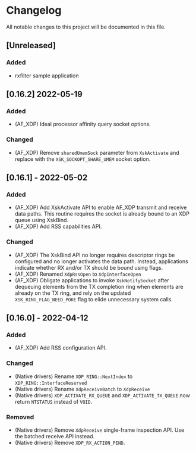 # Changelog

All notable changes to this project will be documented in this file.

## [Unreleased]

### Added

- rxfilter sample application

## [0.16.2] 2022-05-19

### Added

- (AF_XDP) Ideal processor affinity query socket options.

### Changed
- (AF_XDP) Remove `sharedUmemSock` parameter from `XskActivate` and replace with
  the `XSK_SOCKOPT_SHARE_UMEM` socket option.

## [0.16.1] - 2022-05-02

### Added

- (AF_XDP) Add XskActivate API to enable AF_XDP transmit and receive data paths. This routine
  requires the socket is already bound to an XDP queue using XskBind.
- (AF_XDP) Add RSS capabilities API.

### Changed

- (AF_XDP) The XskBind API no longer requires descriptor rings be configured and no longer activates
  the data path. Instead, applications indicate whether RX and/or TX should be bound using flags.
- (AF_XDP) Renamed `XdpRssOpen` to `XdpInterfaceOpen`
- (AF_XDP) Obligate applications to invoke `XskNotifySocket` after dequeuing elements from the TX
  completion ring when elements are already on the TX ring, and rely on the updated
  `XSK_RING_FLAG_NEED_POKE` flag to elide unnecessary system calls.

## [0.16.0] - 2022-04-12

### Added

- (AF_XDP) Add RSS configuration API.

### Changed

- (Native drivers) Rename `XDP_RING::NextIndex` to `XDP_RING::InterfaceReserved`
- (Native drivers) Rename `XdpReceiveBatch` to `XdpReceive`
- (Native drivers) `XDP_ACTIVATE_RX_QUEUE` and `XDP_ACTIVATE_TX_QUEUE` now return `NTSTATUS` instead
  of `VOID`.

### Removed

- (Native drivers) Remove `XdpReceive` single-frame inspection API. Use the
  batched receive API instead.
- (Native drivers) Remove `XDP_RX_ACTION_PEND`.
